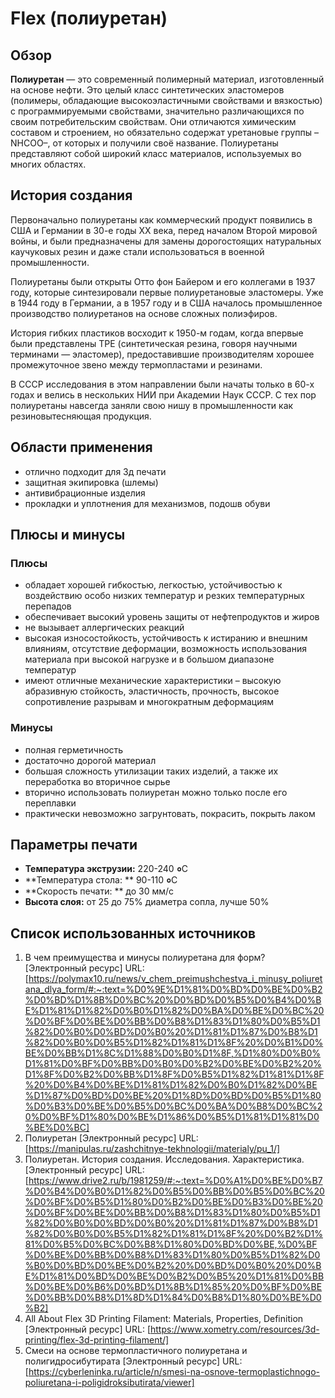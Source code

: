 # Flex (полиуретан)

## Обзор

**Полиуретан** — это современный полимерный материал,
изготовленный на основе нефти.
Это целый класс синтетических эластомеров (полимеры,
обладающие высокоэластичными свойствами и вязкостью) 
с программируемыми свойствами, 
значительно различающихся по своим потребительским свойствам. 
Они отличаются химическим составом и строением, 
но обязательно содержат уретановые группы –NHCOO–, 
от которых и получили своё название. 
Полиуретаны представляют собой широкий класс материалов, 
используемых во многих областях. 

## История создания 

Первоначально полиуретаны как коммерческий продукт появились в США и Германии
в 30-е годы XX века, перед началом Второй мировой войны, 
и были предназначены для замены дорогостоящих натуральных каучуковых резин
и даже стали использоваться в военной промышленности.

Полиуретаны были открыты Отто фон Байером и его коллегами в 1937 году, 
которые синтезировали первые полиуретановые эластомеры. 
Уже в 1944 году в Германии, 
а в 1957 году и в США началось промышленное производство полиуретанов
на основе сложных полиэфиров.

История гибких пластиков восходит к 1950-м годам, 
когда впервые были представлены TPE (синтетическая резина,
говоря научными терминами — эластомер),
предоставившие производителям хорошее промежуточное звено
между термопластами и резинами.

В СССР исследования в этом направлении были начаты только в 60-х годах
и велись в нескольких НИИ при Академии Наук СССР. 
С тех пор полиуретаны навсегда заняли свою нишу в промышленности
как резиновытесняющая продукция.

## Области применения

- отлично подходит для 3д печати
- защитная экипировка (шлемы)
- антивибрационные изделия
- прокладки и уплотнения для механизмов, подошв обуви

## Плюсы и минусы 

### Плюсы

- обладает хорошей гибкостью, легкостью, 
устойчивостью к воздействию особо низких температур
и резких температурных перепадов
- обеспечивает высокий уровень защиты от нефтепродуктов и жиров
- не вызывает аллергических реакций
- высокая износостойкость, устойчивость к истиранию и внешним влияниям,
отсутствие деформации, 
возможность использования материала при высокой нагрузке
и в большом диапазоне температур
- имеют отличные механические характеристики – высокую абразивную стойкость,
эластичность, прочность, высокое сопротивление разрывам
и многократным деформациям

### Минусы 

- полная герметичность
- достаточно дорогой материал
- большая сложность утилизации таких изделий, 
а также их переработка во вторичное сырье
- вторично использовать полиуретан можно только после его переплавки
- практически невозможно загрунтовать, покрасить, покрыть лаком

## Параметры печати 

- **Температура экструзии:**  220-240 **०**С
- **Температура стола: ** 90-110 **०**С
- **Скорость печати: ** до 30 мм/с
- **Высота слоя:**  от 25 до 75% диаметра сопла, лучше 50%

## Список использованных источников 

1. В чем преимущества и минусы полиуретана для форм? [Электронный ресурс] URL: 
[https://polymax10.ru/news/v_chem_preimushchestva_i_minusy_poliuretana_dlya_form/#:~:text=%D0%9E%D1%81%D0%BD%D0%BE%D0%B2%D0%BD%D1%8B%D0%BC%20%D0%BD%D0%B5%D0%B4%D0%BE%D1%81%D1%82%D0%B0%D1%82%D0%BA%D0%BE%D0%BC%20%D0%BF%D0%BE%D0%BB%D0%B8%D1%83%D1%80%D0%B5%D1%82%D0%B0%D0%BD%D0%B0%20%D1%81%D1%87%D0%B8%D1%82%D0%B0%D0%B5%D1%82%D1%81%D1%8F%20%D0%B1%D0%BE%D0%BB%D1%8C%D1%88%D0%B0%D1%8F,%D1%80%D0%B0%D1%81%D0%BF%D0%BB%D0%B0%D0%B2%D0%BE%D0%B2%20%D1%8F%D0%B2%D0%BB%D1%8F%D0%B5%D1%82%D1%81%D1%8F%20%D0%B4%D0%BE%D1%81%D1%82%D0%B0%D1%82%D0%BE%D1%87%D0%BD%D0%BE%20%D1%8D%D0%BD%D0%B5%D1%80%D0%B3%D0%BE%D0%B5%D0%BC%D0%BA%D0%B8%D0%BC%20%D0%BF%D1%80%D0%BE%D1%86%D0%B5%D1%81%D1%81%D0%BE%D0%BC]
2. Полиуретан [Электронный ресурс] URL:
[https://manipulas.ru/zashchitnye-tekhnologii/materialy/pu_1/]
3. Полиуретан. История создания. Исследования. Характеристика. [Электронный ресурс] URL:
[https://www.drive2.ru/b/1981259/#:~:text=%D0%A1%D0%BE%D0%B7%D0%B4%D0%B0%D1%82%D0%B5%D0%BB%D0%B5%D0%BC%20%D0%BF%D0%B5%D1%80%D0%B2%D0%BE%D0%B3%D0%BE%20%D0%BF%D0%BE%D0%BB%D0%B8%D1%83%D1%80%D0%B5%D1%82%D0%B0%D0%BD%D0%B0%20%D1%81%D1%87%D0%B8%D1%82%D0%B0%D0%B5%D1%82%D1%81%D1%8F%20%D0%B2%D1%81%D0%B5%D0%BC%D0%B8%D1%80%D0%BD%D0%BE,%D0%BF%D0%BE%D0%BB%D0%B8%D1%83%D1%80%D0%B5%D1%82%D0%B0%D0%BD%D0%BE%D0%B2%20%D0%BD%D0%B0%20%D0%BE%D1%81%D0%BD%D0%BE%D0%B2%D0%B5%20%D1%81%D0%BB%D0%BE%D0%B6%D0%BD%D1%8B%D1%85%20%D0%BF%D0%BE%D0%BB%D0%B8%D1%8D%D1%84%D0%B8%D1%80%D0%BE%D0%B2]
4. All About Flex 3D Printing Filament: Materials, Properties, Definition [Электронный ресурс] URL:
[https://www.xometry.com/resources/3d-printing/flex-3d-printing-filament/]
5. Смеси на основе термопластичного полиуретана и полигидросибутирата [Электронный ресурс] URL: 
[https://cyberleninka.ru/article/n/smesi-na-osnove-termoplastichnogo-poliuretana-i-poligidroksibutirata/viewer]
